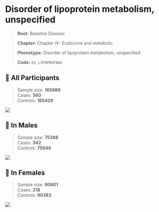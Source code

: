 # Disorder of lipoprotein metabolism, unspecified

> **Root:** Baseline Disease  

> **Chapter:** Chapter IV- Endocrine and metabolic  

> **Phenotype:** Disorder of lipoprotein metabolism, unspecified  

> **Code:** `E4_LIPOPROTNAS`

## 🧪 All Participants  
> Sample size: **165989**  
> Cases: **560**  
> Controls: **165429**
<img src="/Disease/Figures/ALL/Incidence/E4_LIPOPROTNAS.png"/>
<CsvTable src="/Disease/Data/ALL/Incidence/COX_E4_LIPOPROTNAS.csv" label="🔍 View full results" />

## 👨 In Males  
> Sample size: **75388**  
> Cases: **342**  
> Controls: **75046**
<img src="/Disease/Figures/Male/Incidence/E4_LIPOPROTNAS.png"/>
<CsvTable src="/Disease/Data/Male/Incidence/COX_E4_LIPOPROTNAS.csv" label="🔍 View full results" />

## 👩 In Females  
> Sample size: **90601**  
> Cases: **218**  
> Controls: **90383**
<img src="/Disease/Figures/Female/Incidence/E4_LIPOPROTNAS.png"/>
<CsvTable src="/Disease/Data/Female/Incidence/COX_E4_LIPOPROTNAS.csv" label="🔍 View full results" />
